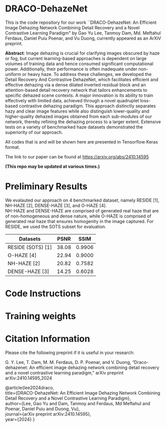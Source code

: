 # DRACO-DehazeNet
This is the code repository for our work ``DRACO-DehazeNet: An Efficient Image Dehazing Network Combining Detail Recovery and a Novel Contrastive Learning Paradigm" by Gao Yu Lee, Tanmoy Dam, Md. Meftahul Ferdaus, Daniel Puiu Poenar, and Vu Duong, currently appeared as an ArXiV preprint.

**Abstract**: Image dehazing is crucial for clarifying images obscured by haze or fog, but current learning-based approaches is dependent on large volumes of training data and hence consumed significant computational power. Additionally, their performance is often inadequate under non-uniform or heavy haze. To address these challenges, we developed the Detail Recovery And Contrastive DehazeNet, which facilitates efficient and effective dehazing via a dense dilated inverted residual block and an attention-based detail recovery network that tailors enhancements to specific dehazed scene contexts. A major innovation is its ability to train effectively with limited data, achieved through a novel quadruplet loss-based contrastive dehazing paradigm. This approach distinctly separates hazy and clear image features while also distinguish lower-quality and higher-quality dehazed images obtained from each sub-modules of our network, thereby refining the dehazing process to a larger extent. Extensive tests on a variety of benchmarked haze datasets demonstrated the superiority of our approach.

All codes that is and will be shown here are presented in Tensorflow Keras format.

The link to our paper can be found at https://arxiv.org/abs/2410.14595 

**(This repo may be updated at various times.)**

# Preliminary Results 

We evalauted our approach on 4 benchmarked dataset, namely RESIDE [1], NH-HAZE [2], DENSE-HAZE [3], and O-HAZE [4]. \
NH-HAZE and DENSE-HAZE are comprised of generated real haze that are of non-homogeneous and dense nature, while O-HAZE is comprised of generated real haze that ensures homogenity in the image captured. For RESIDE, we used the SOTS subset for evaluation.


| Datasets| PSNR | SSIM| 
| ------ | ------| ------| 
| RESIDE (SOTS) [1] | 38.08 | 0.9906 | 
| O-HAZE [4] | 22.94 | 0.9000 | 
| NH-HAZE [2] | 20.82 | 0.7582 | 
| DENSE-HAZE [3] | 14.25 | 0.6028 | 


# Code Instructions

# Training weights 

# Citation Information

Please cite the following preprint if it is useful in your research:

G. Y. Lee, T. Dam, M. M. Ferdaus, D. P. Poenar, and V. Duong, “Draco-dehazenet: An efficient image dehazing network combining detail recovery
and a novel contrastive learning paradigm,” arXiv preprint arXiv:2410.14595,2024

@article{lee2024draco, \
  title={DRACO-DehazeNet: An Efficient Image Dehazing Network Combining Detail Recovery and a Novel Contrastive Learning Paradigm}, \
  author={Lee, Gao Yu and Dam, Tanmoy and Ferdaus, Md Meftahul and Poenar, Daniel Puiu and Duong, Vu}, \
  journal={arXiv preprint arXiv:2410.14595}, \
  year={2024}
}

